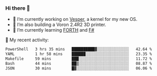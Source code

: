 ### Hi there 👋

<!--
**berkus/berkus** is a ✨ _special_ ✨ repository because its `README.md` (this file) appears on your GitHub profile.

Here are some ideas to get you started:

- 🔭 I’m currently working on ...
- 🌱 I’m currently learning ...
- 👯 I’m looking to collaborate on ...
- 🤔 I’m looking for help with ...
- 💬 Ask me about ...
- 📫 How to reach me: ...
- 😄 Pronouns: ...
- ⚡ Fun fact: ...
-->

- 🔭 I’m currently working on [Vesper](https://github.com/metta-systems/vesper), a kernel for my new OS.
- 🔭 I’m also building a Voron 2.4R2 3D printer.
- 🌱 I’m currently learning [FORTH](http://forth.com/starting-forth/) and [F#](https://fsharpforfunandprofit.com/)

💼 My recent activity:

<!--START_SECTION:waka-->

```txt
PowerShell   3 hrs 35 mins   ██████████▓░░░░░░░░░░░░░░   42.64 %
YAML         1 hr 58 mins    ██████░░░░░░░░░░░░░░░░░░░   23.35 %
Makefile     59 mins         ███░░░░░░░░░░░░░░░░░░░░░░   11.72 %
Bash         44 mins         ██▒░░░░░░░░░░░░░░░░░░░░░░   08.87 %
JSON         30 mins         █▓░░░░░░░░░░░░░░░░░░░░░░░   06.06 %
```

<!--END_SECTION:waka-->
